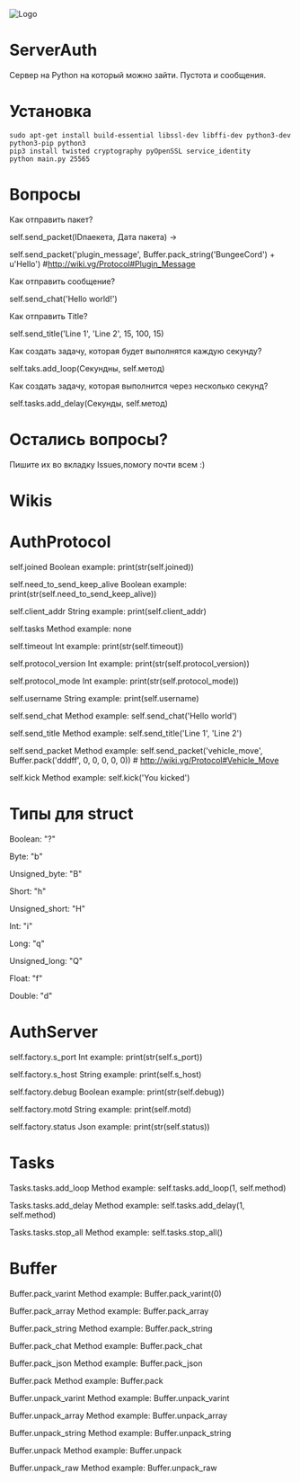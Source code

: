 ![Logo](https://i.imgur.com/c49sAHm.png)
# ServerAuth
Сервер на Python на который можно зайти. Пустота и сообщения.

# Установка
```
sudo apt-get install build-essential libssl-dev libffi-dev python3-dev python3-pip python3
pip3 install twisted cryptography pyOpenSSL service_identity
python main.py 25565
```
# Вопросы

Как отправить пакет?

self.send_packet(IDпаекета, Дата пакета) ->

self.send_packet('plugin_message', Buffer.pack_string('BungeeCord') + u'Hello')  #http://wiki.vg/Protocol#Plugin_Message

Как отправить сообщение?

self.send_chat('Hello world!')

Как отправить Title? 

self.send_title('Line 1', 'Line 2', 15, 100, 15)

Как создать задачу, которая будет выполнятся каждую секунду?

self.taks.add_loop(Секундны, self.метод)

Как создать задачу, которая выполнится через несколько секунд?

self.tasks.add_delay(Секунды, self.метод)

# Остались вопросы? 

Пишите их во вкладку Issues,помогу почти всем :)

# Wikis

# AuthProtocol
self.joined                       Boolean example:   print(str(self.joined))

self.need_to_send_keep_alive      Boolean example:   print(str(self.need_to_send_keep_alive))

self.client_addr                  String  example:   print(self.client_addr)

self.tasks                        Method  example:   none

self.timeout                      Int     example:   print(str(self.timeout))

self.protocol_version             Int     example:   print(str(self.protocol_version))

self.protocol_mode                Int     example:   print(str(self.protocol_mode))

self.username                     String  example:   print(self.username)

self.send_chat                    Method  example:   self.send_chat('Hello world')

self.send_title                   Method  example:   self.send_title('Line 1', 'Line 2')

self.send_packet                  Method  example:   self.send_packet('vehicle_move', Buffer.pack('dddff', 0, 0, 0, 0, 0)) # http://wiki.vg/Protocol#Vehicle_Move

self.kick                         Method  example:   self.kick('You kicked')

# Типы для struct

Boolean: "?"

Byte: "b"

Unsigned_byte: "B"

Short: "h"

Unsigned_short: "H"

Int: "i"

Long: "q"

Unsigned_long: "Q"

Float: "f"

Double: "d"

# AuthServer
self.factory.s_port               Int     example:   print(str(self.s_port)) 

self.factory.s_host               String  example:   print(self.s_host)

self.factory.debug                Boolean example:   print(str(self.debug))

self.factory.motd                 String  example:   print(self.motd)

self.factory.status               Json    example:   print(str(self.status))



# Tasks
Tasks.tasks.add_loop               Method example:   self.tasks.add_loop(1, self.method)

Tasks.tasks.add_delay              Method example:   self.tasks.add_delay(1, self.method)

Tasks.tasks.stop_all               Method example:   self.tasks.stop_all()



# Buffer
Buffer.pack_varint                 Method example:   Buffer.pack_varint(0)

Buffer.pack_array                  Method example:   Buffer.pack_array

Buffer.pack_string                 Method example:   Buffer.pack_string

Buffer.pack_chat                   Method example:   Buffer.pack_chat

Buffer.pack_json                   Method example:   Buffer.pack_json

Buffer.pack                        Method example:   Buffer.pack

Buffer.unpack_varint               Method example:   Buffer.unpack_varint

Buffer.unpack_array                Method example:   Buffer.unpack_array

Buffer.unpack_string               Method example:   Buffer.unpack_string

Buffer.unpack                      Method example:   Buffer.unpack

Buffer.unpack_raw                  Method example:   Buffer.unpack_raw

